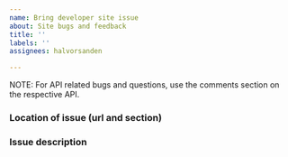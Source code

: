 ```yaml
---
name: Bring developer site issue
about: Site bugs and feedback
title: ''
labels: ''
assignees: halvorsanden

---
```


NOTE: For API related bugs and questions, use the comments section on the respective API.

### Location of issue (url and section)


### Issue description

